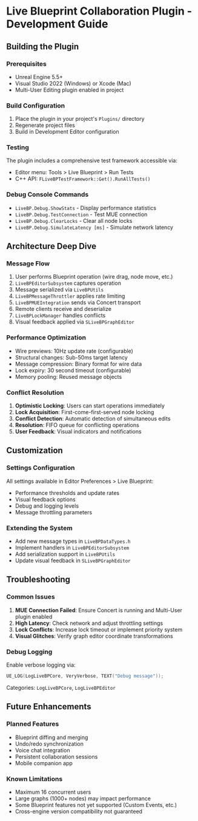 # Live Blueprint Collaboration Plugin - Development Guide

## Building the Plugin

### Prerequisites
- Unreal Engine 5.5+
- Visual Studio 2022 (Windows) or Xcode (Mac)
- Multi-User Editing plugin enabled in project

### Build Configuration
1. Place the plugin in your project's `Plugins/` directory
2. Regenerate project files
3. Build in Development Editor configuration

### Testing
The plugin includes a comprehensive test framework accessible via:
- Editor menu: Tools > Live Blueprint > Run Tests
- C++ API: `FLiveBPTestFramework::Get().RunAllTests()`

### Debug Console Commands
- `LiveBP.Debug.ShowStats` - Display performance statistics
- `LiveBP.Debug.TestConnection` - Test MUE connection
- `LiveBP.Debug.ClearLocks` - Clear all node locks
- `LiveBP.Debug.SimulateLatency [ms]` - Simulate network latency

## Architecture Deep Dive

### Message Flow
1. User performs Blueprint operation (wire drag, node move, etc.)
2. `LiveBPEditorSubsystem` captures operation
3. Message serialized via `LiveBPUtils`
4. `LiveBPMessageThrottler` applies rate limiting
5. `LiveBPMUEIntegration` sends via Concert transport
6. Remote clients receive and deserialize
7. `LiveBPLockManager` handles conflicts
8. Visual feedback applied via `SLiveBPGraphEditor`

### Performance Optimization
- Wire previews: 10Hz update rate (configurable)
- Structural changes: Sub-50ms target latency
- Message compression: Binary format for wire data
- Lock expiry: 30 second timeout (configurable)
- Memory pooling: Reused message objects

### Conflict Resolution
1. **Optimistic Locking**: Users can start operations immediately
2. **Lock Acquisition**: First-come-first-served node locking
3. **Conflict Detection**: Automatic detection of simultaneous edits  
4. **Resolution**: FIFO queue for conflicting operations
5. **User Feedback**: Visual indicators and notifications

## Customization

### Settings Configuration
All settings available in Editor Preferences > Live Blueprint:
- Performance thresholds and update rates
- Visual feedback options
- Debug and logging levels
- Message throttling parameters

### Extending the System
- Add new message types in `LiveBPDataTypes.h`
- Implement handlers in `LiveBPEditorSubsystem`
- Add serialization support in `LiveBPUtils`
- Update visual feedback in `SLiveBPGraphEditor`

## Troubleshooting

### Common Issues
1. **MUE Connection Failed**: Ensure Concert is running and Multi-User plugin enabled
2. **High Latency**: Check network and adjust throttling settings
3. **Lock Conflicts**: Increase lock timeout or implement priority system
4. **Visual Glitches**: Verify graph editor coordinate transformations

### Debug Logging
Enable verbose logging via:
```cpp
UE_LOG(LogLiveBPCore, VeryVerbose, TEXT("Debug message"));
```

Categories: `LogLiveBPCore`, `LogLiveBPEditor`

## Future Enhancements

### Planned Features
- Blueprint diffing and merging
- Undo/redo synchronization  
- Voice chat integration
- Persistent collaboration sessions
- Mobile companion app

### Known Limitations
- Maximum 16 concurrent users
- Large graphs (1000+ nodes) may impact performance
- Some Blueprint features not yet supported (Custom Events, etc.)
- Cross-engine version compatibility not guaranteed
